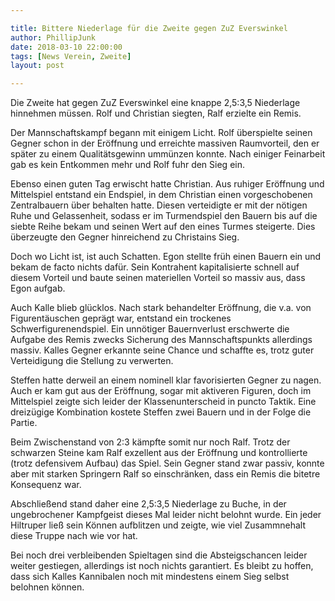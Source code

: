 ```yaml
---

title: Bittere Niederlage für die Zweite gegen ZuZ Everswinkel
author: PhillipJunk
date: 2018-03-10 22:00:00
tags: [News Verein, Zweite]
layout: post

---
```

Die Zweite hat gegen ZuZ Everswinkel eine knappe 2,5:3,5 Niederlage hinnehmen müssen. Rolf und Christian siegten, Ralf erzielte ein Remis.
<!-- continue -->

Der Mannschaftskampf begann mit einigem Licht. Rolf überspielte seinen Gegner schon in der Eröffnung und erreichte massiven Raumvorteil, den er später zu einem Qualitätsgewinn ummünzen konnte. Nach einiger Feinarbeit gab es kein Entkommen mehr und Rolf fuhr den Sieg ein.

Ebenso einen guten Tag erwischt hatte Christian. Aus ruhiger Eröffnung und Mittelspiel entstand ein Endspiel, in dem Christian einen vorgeschobenen Zentralbauern über behalten hatte. Diesen verteidigte er mit der nötigen Ruhe und Gelassenheit, sodass er im Turmendspiel den Bauern bis auf die siebte Reihe bekam und seinen Wert auf den eines Turmes steigerte. Dies überzeugte den Gegner hinreichend zu Christains Sieg.

Doch wo Licht ist, ist auch Schatten. Egon stellte früh einen Bauern ein und bekam de facto nichts dafür. Sein Kontrahent kapitalisierte schnell auf diesem Vorteil und baute seinen materiellen Vorteil so massiv aus, dass Egon aufgab.

Auch Kalle blieb glücklos. Nach stark behandelter Eröffnung, die v.a. von Figurentäuschen geprägt war, entstand ein trockenes Schwerfigurenendspiel. Ein unnötiger Bauernverlust erschwerte die Aufgabe des Remis zwecks Sicherung des Mannschaftspunkts allerdings massiv. Kalles Gegner erkannte seine Chance und schaffte es, trotz guter Verteidigung die Stellung zu verwerten.

Steffen hatte derweil an einem nominell klar favorisierten Gegner zu nagen. Auch er kam gut aus der Eröffnung, sogar mit aktiveren Figuren, doch im Mittelspiel zeigte sich leider der Klassenunterscheid in puncto Taktik. Eine dreizügige Kombination kostete Steffen zwei Bauern und in der Folge die Partie. 

Beim Zwischenstand von 2:3 kämpfte somit nur noch Ralf. Trotz der schwarzen Steine kam Ralf exzellent aus der Eröffnung und kontrollierte (trotz defensivem Aufbau) das Spiel. Sein Gegner stand zwar passiv, konnte aber mit starken Springern Ralf so einschränken, dass ein Remis die bitetre Konsequenz war.

Abschließend stand daher eine 2,5:3,5 Niederlage zu Buche, in der ungebrochener Kampfgeist dieses Mal leider nicht belohnt wurde. Ein jeder Hiltruper ließ sein Können aufblitzen und zeigte, wie viel Zusammnehalt diese Truppe nach wie vor hat.

Bei noch drei verbleibenden Spieltagen sind die Absteigschancen leider weiter gestiegen, allerdings ist noch nichts garantiert. Es bleibt zu hoffen, dass sich Kalles Kannibalen noch mit mindestens einem Sieg selbst belohnen können.
